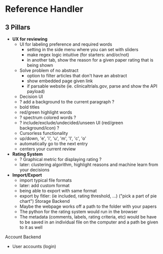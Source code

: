 # Reference Handler

## 3 Pillars
- **UX for reviewing**
  -  UI for labeling preference and required words
      -  setting in the side menu where you can set with sliders
      -  make regex logic intuitive (for starters: and/or/not)
      -  in another tab, show the reason for a given paper rating that is being shown
  -  Solve problem of no abstract
      -  option to filter articles that don't have an abstract
      -  show embedded page given link
      -  if parsable website (ie. clinicaltrials.gov, parse and show the API payload)
  -  Decision UI
    -  ? add a background to the current paragraph ?
    -  bold titles
    -  red/green highlight words
    -  ? spectrum colored words ?
    -  ? include/exclude/undecided/unseen UI (red/green background/icon) ?
  -  Cursorless functionality
    -  up/down, 'e', 'i', 'u', 'm', 'l', 'c', 'o'
    -  automatically go to the next entry
    -  centers your current review
- **Rating System**
  -  ? Graphical metric for displaying rating ?
  -  later: clustering algorithm, highlight reasons and machine learn from your decisions
- **Import/Export**
  - import typical file formats
  - later: add custom format
  - being able to export with same format
  - export by fitler: (ie included, rating threshold, ...) ("pick a part of pie chart")
Storage Backend
  - Maybe the webpage works off a path to the folder with your papers
  - The python for the rating system would run in the browser
  - The metadata (comments, labels, rating criteria, etc) would be have to be saved in an individual file on the computer and a path be given to it as well

Account Backend
  - User accounts (login)
